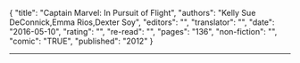 {
"title": "Captain Marvel: In Pursuit of Flight",
"authors": "Kelly Sue DeConnick,Emma Rios,Dexter Soy",
"editors": "",
"translator": "",
"date": "2016-05-10",
"rating": "",
"re-read": "",
"pages": "136",
"non-fiction": "",
"comic": "TRUE",
"published": "2012"
}

---

